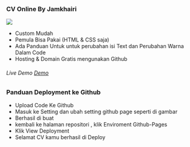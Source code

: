 ### CV Online By Jamkhairi

![](https://github.com/jamkhairi)

- Custom Mudah
- Pemula Bisa Pakai (HTML & CSS saja)
- Ada Panduan Untuk untuk perubahan isi Text dan  Perubahan Warna Dalam Code
- Hosting & Domain Gratis mengunakan Github


###### Live Demo [Demo](jamkhairi.github.io "Demo")


###  Panduan Deployment ke Github 
- Upload Code Ke Github
- Masuk ke Setting dan ubah setting github page seperti di gambar
- Berhasil di buat
- kembali ke halaman repositori , klik Enviroment Github-Pages  
- Klik View Deployment
- Selamat CV kamu berhasil di Deploy 